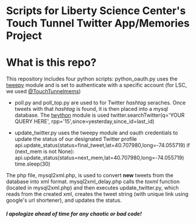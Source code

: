 # Scripts for Liberty Science Center's Touch Tunnel Twitter App/Memories Project

# What is this repo?
This repository includes four python scripts:
 python_oauth.py uses the [tweepy](https://github.com/joshthecoder/tweepy) module and is set to authenticate with a specific account (for LSC, we used [@TouchTunnelmems](http://twitter.com/touchtunnelmems))

- poll.py and poll_top.py are used to for Twitter *hashtag* seraches. Once tweets with that *hashtag* is found, it is then placed into a mysql database. The [twython](https://github.com/ryanmcgrath/twython) module is used
		twitter.searchTwitter(q='YOUR QUERY HERE', rpp='15',since=yesterday,since_id=last_id)

- update_twitter.py uses the tweepy module and oauth credentials to update the status of our designated Twitter profile
		api.update_status(status=final_tweet,lat=40.707980,long=-74.055719)
    		if (next_mem is not None):
        		api.update_status(status=next_mem,lat=40.707980,long=-74.055719) 
    		time.sleep(30)

The php file, mysql2xml.php, is used to convert **new** tweets from the database into xml format. mysql2xml_delay.php calls the *toxml* function (located in mysql2xml.php) and then executes update_twitter.py, which reads from the created xml, creates the tweet string (with unique link using google's url shortener), and updates the status.

##### I apologize ahead of time for any chaotic or bad code!
